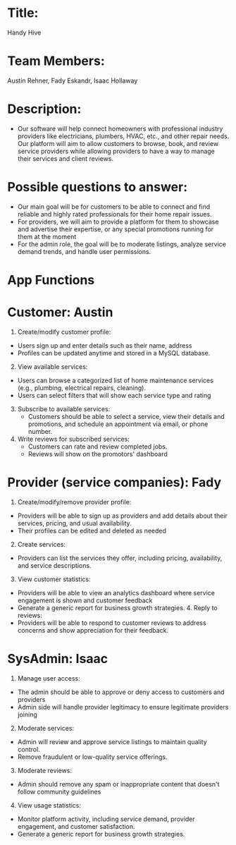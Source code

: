 # Title:
Handy Hive
# Team Members:
Austin Rehner, Fady Eskandr, Isaac Hollaway
# Description:
- Our software will help connect homeowners with professional industry providers like electricians, plumbers, HVAC, etc., and other repair needs. Our platform will aim to allow customers to browse, book, and review service providers while allowing providers to have a way to manage their services and client reviews.
# Possible questions to answer: 
- Our main goal will be for customers to be able to connect and find reliable and highly rated professionals for their home repair issues.
- For providers, we will aim to provide a platform for them to showcase and advertise their expertise, or any special promotions running for them at the moment
- For the admin role, the goal will be to moderate listings, analyze service demand trends, and handle user permissions.
# App Functions
# Customer: Austin <br />
1. Create/modify customer profile: <br /> 
- Users sign up and enter details such as their name, address <br />
- Profiles can be updated anytime and stored in a MySQL database.
2. View available services: <br />
  - Users can browse a categorized list of home maintenance services (e.g., plumbing, electrical repairs, cleaning). <br />
  - Users can select filters that will show each service type and rating
3. Subscribe to available services: <br />
   - Customers should be able to select a service, view their details and promotions, and schedule an appointment via email, or phone number.
4. Write reviews for subscribed services: <br />
   - Customers can rate and review completed jobs.<br />
   - Reviews will show on the promotors' dashboard
  
# Provider (service companies): Fady <br />
  1. Create/modify/remove provider profile: <br />
- Providers will be able to sign up as providers and add details about their services, pricing, and usual availability.<br />
- Their profiles can be edited and deleted as needed<br />
2. Create services:<br />
  - Providers can list the services they offer, including pricing, availability, and service descriptions.<br />
  3. View customer statistics: <br />
- Providers will be able to view an analytics dashboard where service engagement is shown and customer feedback
- Generate a generic report for business growth strategies.
  4. Reply to reviews: <br />
- Providers will be able to respond to customer reviews to address concerns and show appreciation for their feedback.

# SysAdmin: Isaac <br />
1. Manage user access:  <br />
- The admin should be able to approve or deny access to customers and providers <br />
- Admin side will handle provider legitimacy to ensure legitimate providers joining <br />
2. Moderate services: <br />
- Admin will review and approve service listings to maintain quality control. <br />
- Remove fraudulent or low-quality service offerings. <br />
3. Moderate reviews: <br />
- Admin should remove any spam or inappropriate content that doesn't follow community guidelines <br />
4. View usage statistics:<br />
- Monitor platform activity, including service demand, provider engagement, and customer satisfaction. <br />
- Generate a generic report for business growth strategies.

